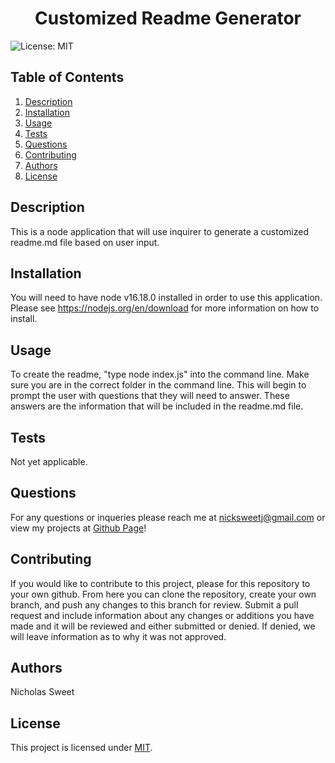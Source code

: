 
  <h1 align="center">Customized Readme Generator  </h1>
  

  ![License: MIT](https://img.shields.io/badge/License-MIT-yellow.svg)
  ## Table of Contents
  1. [Description](#description)
  2. [Installation](#installation)
  3. [Usage](#usage)
  4. [Tests](#tests)
  5. [Questions](#questions)
  6. [Contributing](#contributing)
  7. [Authors](#authors)
  8. [License](#license)
  ## Description<a name="description"></a>
  This is a node application that will use inquirer to generate a customized readme.md file based on user input.  

  ## Installation<a name="installation"></a>
  You will need to have node v16.18.0 installed in order to use this application. Please see https://nodejs.org/en/download for more information on how to install.  

  ## Usage<a name="usage"></a> 
  To create the readme, "type node index.js" into the command line. Make sure you are in the correct folder in the command line. This will begin to prompt the user with questions that they will need to answer. These answers are the information that will be included in the readme.md file.  

  ## Tests<a name="tests"></a>
  Not yet applicable.  

  ## Questions<a name="questions"></a>
  For any questions or inqueries please reach me at nicksweetj@gmail.com or view my projects at [Github Page](https://github.com/NickSweet1)! 

  ## Contributing<a name="contributing"></a>
  If you would like to contribute to this project, please for this repository to your own github. From here you can clone the repository, create your own branch, and push any changes to this branch for review. Submit a pull request and include information about any changes or additions you have made and it will be reviewed and either submitted or denied. If denied, we will leave information as to why it was not approved.  

  ## Authors<a name="authors"></a>
  Nicholas Sweet 

  ## License<a name="license"></a>
  This project is licensed under [MIT](https://opensource.org/licenses/MIT).
